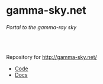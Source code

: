 # gamma-sky.net
###### Portal to the gamma-ray sky

<br>

Repository for http://gamma-sky.net/



* [Code](https://github.com/gammapy/gamma-sky/tree/gh-pages)
* [Docs](https://github.com/gammapy/gamma-sky/wiki) 
